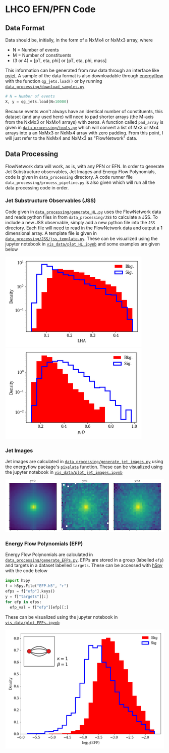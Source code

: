 # LHCO EFN/PFN Code

## Data Format

Data should be, initially, in the form of a NxMx4 or NxMx3 array, where
- N = Number of events
- M = Number of constituents
- (3 or 4) = [pT, eta, phi] or [pT, eta, phi, mass]

This information can be generated from raw data through an interface like [pyjet](https://github.com/scikit-hep/pyjet). A sample of the data format is also downloadable through [energyflow](https://energyflow.network/) with the function `qg_jets.load()` or by running [`data_processing/download_samples.py`](data_processing/download_samples.py)

```python
# N = Number of events
X, y = qg_jets.load(N=10000)
```

Because events won't always have an identical number of constituents, this dataset (and any used here) will need to pad shorter arrays (the M-axis from the NxMx3 or NxMx4 arrays) with zeros. A function called `pad_array` is given in [`data_processing/tools.py`](data_processing/tools.py) which will convert a list of Mx3 or Mx4 arrays into a an NxMx3 or NxMx4 array with zero padding. From this point, I will just refer to the NxMx4 and NxMx3 as "FlowNetwork" data.

## Data Processing
FlowNetwork data will work, as is, with any PFN or EFN. In order to generate Jet Substructure observables, Jet Images and Energy Flow Polynomials, code is given in ```data_processing``` directory. A code runner file ```data_processing/process_pipeline.py``` is also given which will run all the data processing code in order.

### Jet Substructure Observables (JSS)
Code given in [`data_processing/generate_HL.py`](data_processing/generate_HL.py) uses the FlowNetwork data and reads python files in from `data_processing/JSS` to calculate a JSS. To include a new JSS observable, simply add a new python file into the `JSS` directory. Each file will need to read in the FlowNetwork data and output a 1 dimensional array. A template file is given in [`data_processing/JSS/jss_template.py`](data_processing/JSS/jss_template.py). These can be visualized using the jupyter notebook in [`vis_data/plot_HL.ipynb`](vis_data/plot_HL.ipynb) and some examples are given below

![LHA](figures/HL/png/LHA.png)
![pTD](figures/HL/png/pTD.png)

### Jet Images
Jet images are calculated in [`data_processing/generate_jet_images.py`](data_processing/generate_jet_images.py) using the energyflow package's [`pixelate`](https://energyflow.network/docs/utils/#pixelate) function. These can be visualized using the jupyter notebook in [`vis_data/plot_jet_images.ipynb`](vis_data/plot_jet_images.ipynb) 

![jet_image](figures/jet_images/png/jet_images.png)


### Energy Flow Polynomials (EFP)
Energy Flow Polynomials are calculated in [`data_processing/generate_EFPs.py`](data_processing/generate_EFPs.py). EFPs are stored in a group (labelled `efp`) and targets in a dataset labelled `targets`. These can be accessed with [h5py](https://github.com/h5py/h5py) with the code below

```python
import h5py
f = h5py.File("EFP.h5", "r")
efps = f["efp"].keys()
y = f["targets"][:]
for efp in efps:
  efp_val = f["efp"][efp][:]
```

These can be visualized using the jupyter notebook in [`vis_data/plot_EFPs.ipynb`](vis_data/plot_EFPs.ipynb) 

![efp_2_4_0_k_1_1](figures/EFP/png/2_4_0_k_1_b_1.png)
